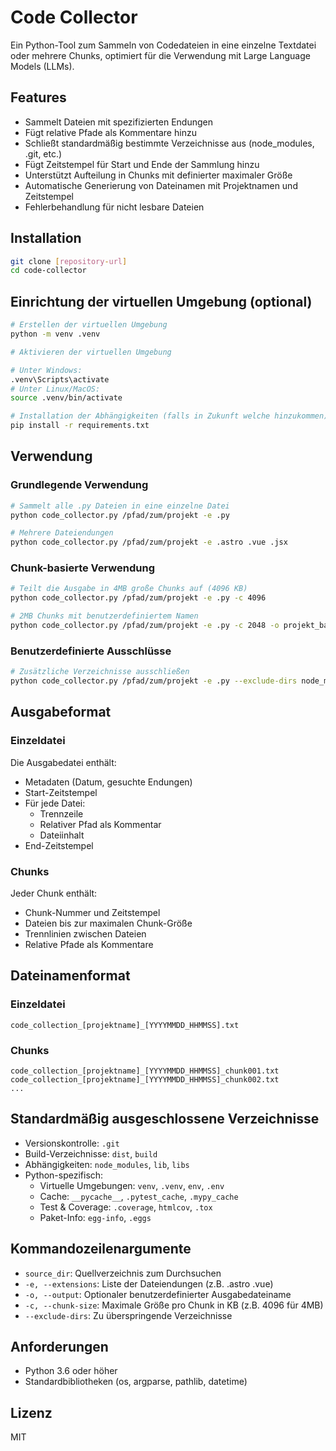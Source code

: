 # Code Collector

Ein Python-Tool zum Sammeln von Codedateien in eine einzelne Textdatei oder mehrere Chunks, optimiert für die Verwendung mit Large Language Models (LLMs).

## Features

- Sammelt Dateien mit spezifizierten Endungen
- Fügt relative Pfade als Kommentare hinzu
- Schließt standardmäßig bestimmte Verzeichnisse aus (node_modules, .git, etc.)
- Fügt Zeitstempel für Start und Ende der Sammlung hinzu
- Unterstützt Aufteilung in Chunks mit definierter maximaler Größe
- Automatische Generierung von Dateinamen mit Projektnamen und Zeitstempel
- Fehlerbehandlung für nicht lesbare Dateien

## Installation

```bash
git clone [repository-url]
cd code-collector
```

## Einrichtung der virtuellen Umgebung (optional)

```bash
# Erstellen der virtuellen Umgebung
python -m venv .venv

# Aktivieren der virtuellen Umgebung

# Unter Windows:
.venv\Scripts\activate
# Unter Linux/MacOS:
source .venv/bin/activate

# Installation der Abhängigkeiten (falls in Zukunft welche hinzukommen), auch optional
pip install -r requirements.txt
```

## Verwendung

### Grundlegende Verwendung
```bash
# Sammelt alle .py Dateien in eine einzelne Datei
python code_collector.py /pfad/zum/projekt -e .py

# Mehrere Dateiendungen
python code_collector.py /pfad/zum/projekt -e .astro .vue .jsx
```

### Chunk-basierte Verwendung
```bash
# Teilt die Ausgabe in 4MB große Chunks auf (4096 KB)
python code_collector.py /pfad/zum/projekt -e .py -c 4096

# 2MB Chunks mit benutzerdefiniertem Namen
python code_collector.py /pfad/zum/projekt -e .py -c 2048 -o projekt_basis.txt
```

### Benutzerdefinierte Ausschlüsse
```bash
# Zusätzliche Verzeichnisse ausschließen
python code_collector.py /pfad/zum/projekt -e .py --exclude-dirs node_modules .git temp cache
```

## Ausgabeformat

### Einzeldatei
Die Ausgabedatei enthält:
- Metadaten (Datum, gesuchte Endungen)
- Start-Zeitstempel
- Für jede Datei:
  - Trennzeile
  - Relativer Pfad als Kommentar
  - Dateiinhalt
- End-Zeitstempel

### Chunks
Jeder Chunk enthält:
- Chunk-Nummer und Zeitstempel
- Dateien bis zur maximalen Chunk-Größe
- Trennlinien zwischen Dateien
- Relative Pfade als Kommentare

## Dateinamenformat

### Einzeldatei
```
code_collection_[projektname]_[YYYYMMDD_HHMMSS].txt
```

### Chunks
```
code_collection_[projektname]_[YYYYMMDD_HHMMSS]_chunk001.txt
code_collection_[projektname]_[YYYYMMDD_HHMMSS]_chunk002.txt
...
```

## Standardmäßig ausgeschlossene Verzeichnisse

- Versionskontrolle: `.git`
- Build-Verzeichnisse: `dist`, `build`
- Abhängigkeiten: `node_modules`, `lib`, `libs`
- Python-spezifisch:
  - Virtuelle Umgebungen: `venv`, `.venv`, `env`, `.env`
  - Cache: `__pycache__`, `.pytest_cache`, `.mypy_cache`
  - Test & Coverage: `.coverage`, `htmlcov`, `.tox`
  - Paket-Info: `egg-info`, `.eggs`

## Kommandozeilenargumente

- `source_dir`: Quellverzeichnis zum Durchsuchen
- `-e, --extensions`: Liste der Dateiendungen (z.B. .astro .vue)
- `-o, --output`: Optionaler benutzerdefinierter Ausgabedateiname
- `-c, --chunk-size`: Maximale Größe pro Chunk in KB (z.B. 4096 für 4MB)
- `--exclude-dirs`: Zu überspringende Verzeichnisse

## Anforderungen

- Python 3.6 oder höher
- Standardbibliotheken (os, argparse, pathlib, datetime)

## Lizenz

MIT